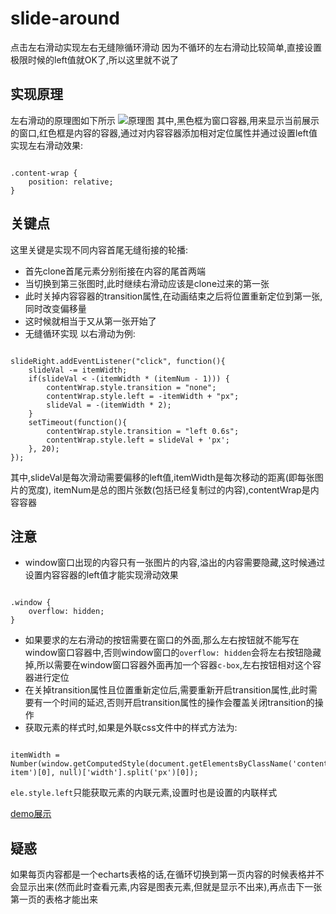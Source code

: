 # slide-around
点击左右滑动实现左右无缝隙循环滑动
因为不循环的左右滑动比较简单,直接设置极限时候的left值就OK了,所以这里就不说了

## 实现原理
左右滑动的原理图如下所示
![原理图](http://ouampsjjo.bkt.clouddn.com/slide-around.jpg)
其中,黑色框为窗口容器,用来显示当前展示的窗口,红色框是内容的容器,通过对内容容器添加相对定位属性并通过设置left值实现左右滑动效果:
<pre><code>
.content-wrap {
    position: relative;
}
</code></pre>

## 关键点
这里关键是实现不同内容首尾无缝衔接的轮播:
* 首先clone首尾元素分别衔接在内容的尾首两端
* 当切换到第三张图时,此时继续右滑动应该是clone过来的第一张
* 此时关掉内容容器的transition属性,在动画结束之后将位置重新定位到第一张,同时改变偏移量
* 这时候就相当于又从第一张开始了
* 无缝循环实现
以右滑动为例:
<pre><code>
slideRight.addEventListener("click", function(){
    slideVal -= itemWidth;
    if(slideVal < -(itemWidth * (itemNum - 1))) {
        contentWrap.style.transition = "none";
        contentWrap.style.left = -itemWidth + "px";
        slideVal = -(itemWidth * 2);
    }
    setTimeout(function(){
        contentWrap.style.transition = "left 0.6s";
        contentWrap.style.left = slideVal + 'px';
    }, 20);
});
</code></pre>
其中,slideVal是每次滑动需要偏移的left值,itemWidth是每次移动的距离(即每张图片的宽度), itemNum是总的图片张数(包括已经复制过的内容),contentWrap是内容容器

## 注意
* window窗口出现的内容只有一张图片的内容,溢出的内容需要隐藏,这时候通过设置内容容器的left值才能实现滑动效果
<pre><code>
.window {
    overflow: hidden;
}
</code></pre>
* 如果要求的左右滑动的按钮需要在窗口的外面,那么左右按钮就不能写在window窗口容器中,否则window窗口的``overflow: hidden``会将左右按钮隐藏掉,所以需要在window窗口容器外面再加一个容器``c-box``,左右按钮相对这个容器进行定位
* 在关掉transition属性且位置重新定位后,需要重新开启transition属性,此时需要有一个时间的延迟,否则开启transition属性的操作会覆盖关闭transition的操作
* 获取元素的样式时,如果是外联css文件中的样式方法为:
<pre><code>
itemWidth = Number(window.getComputedStyle(document.getElementsByClassName('content-item')[0], null)['width'].split('px')[0]);
</code></pre>
``ele.style.left``只能获取元素的内联元素,设置时也是设置的内联样式


[demo展示](https://yy709593266.github.io/slide-around/)

## 疑惑
如果每页内容都是一个echarts表格的话,在循环切换到第一页内容的时候表格并不会显示出来(然而此时查看元素,内容是图表元素,但就是显示不出来),再点击下一张第一页的表格才能出来